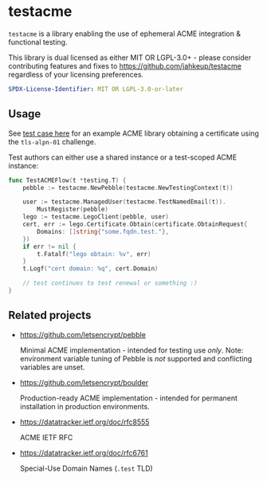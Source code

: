# testacme

`testacme` is a library enabling the use of ephemeral ACME integration & functional testing.

This library is dual licensed as either MIT OR LGPL-3.0+ - please consider contributing features and fixes to https://github.com/jahkeup/testacme regardless of your licensing preferences.

```yaml
SPDX-License-Identifier: MIT OR LGPL-3.0-or-later
```

## Usage

See [test case here](https://github.com/jahkeup/testacme/blob/5b2e6ee1a3d2c32b00cbec3de94069ab755f8889/pebble_test.go#L52-L70) for an example ACME library obtaining a certificate using the `tls-alpn-01` challenge.

Test authors can either use a shared instance or a test-scoped ACME instance:


``` go
func TestACMEFlow(t *testing.T) {
	pebble := testacme.NewPebble(testacme.NewTestingContext(t))

	user := testacme.ManagedUser(testacme.TestNamedEmail(t)).
		MustRegister(pebble)
	lego := testacme.LegoClient(pebble, user)
	cert, err := lego.Certificate.Obtain(certificate.ObtainRequest{
		Domains: []string{"some.fqdn.test."},
	})
	if err != nil {
		t.Fatalf("lego obtain: %v", err)
	}
	t.Logf("cert domain: %q", cert.Domain)

	// test continues to test renewal or something :)
}
```

## Related projects

- https://github.com/letsencrypt/pebble

  Minimal ACME implementation - intended for testing use *only*.
  Note: environment variable tuning of Pebble is *not* supported and conflicting variables are unset.

- https://github.com/letsencrypt/boulder

  Production-ready ACME implementation - intended for permanent installation in production environments.

- https://datatracker.ietf.org/doc/rfc8555

  ACME IETF RFC

- https://datatracker.ietf.org/doc/rfc6761

  Special-Use Domain Names (`.test` TLD)

